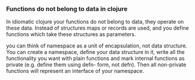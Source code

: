 

### Functions do not belong to data in clojure

In idiomatic clojure your functions do not belong to data, they operate on these data. Instead of structures maps or records are used, and you define functions which take these structures as parameters.

you can think of namespace as a unit of encapsulation, not data structure. You can create a namespace, define your data structure in it, write all the functionality you want with plain functions and mark internal functions as private (e.g. define them using defn- form, not defn). Then all non-private functions will represent an interface of your namespace.



